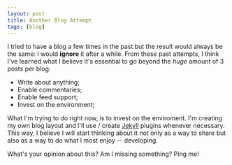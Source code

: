 ```yaml
---
layout: post
title: Another Blog Attempt
tags: [blog]
---
```


I tried to have a blog a few times in the past but the result would always be
the same: I would **ignore** it after a while. From these past attempts, I think
I've learned what I believe it's essential to go beyond the *huge* amount of 3
posts per blog:

- Write about anything;
- Enable commentaries;
- Enable feed support;
- Invest on the environment;

What I'm trying to do right now, is to invest on the enviroment. I'm creating
my own blog layout and I'll use / create [Jekyll](https://github.com/mojombo/jekyll)
plugins whenever necessary. This way, I believe I will start thinking about it not
only as a way to share but also as a way to do what I most enjoy -- developing.

What's your opinion about this? Am I missing something? Ping me!
